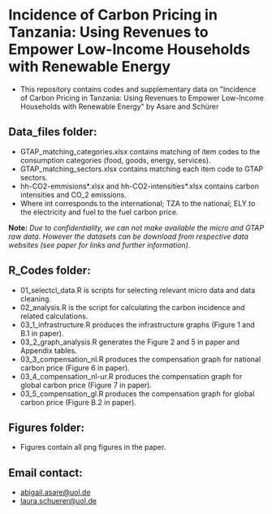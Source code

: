 # Incidence of Carbon Pricing in Tanzania: Using Revenues to Empower Low-Income Households with Renewable Energy 

  - This repository contains codes and supplementary data on "Incidence of Carbon Pricing in Tanzania:
    Using Revenues to Empower Low-Income Households with Renewable Energy" by Asare and Schürer

## Data_files folder:
  - GTAP_matching_categories.xlsx contains matching of item codes to the consumption categories (food, goods, energy, services).
  - GTAP_matching_sectors.xlsx contains matching each item code to GTAP sectors.
  - hh-CO2-emmisions*.xlsx and hh-CO2-intensities*.xlsx contains carbon intensities and CO_2 emissions.
  - Where int corresponds to the international; TZA to the national; ELY to the electricity and fuel to the fuel carbon price.

 **Note:** _Due to confidentiality, we can not make available the micro and GTAP raw data_.
          _However the datasets can be download from respective data websites (see paper for links and further information)_.

## R_Codes folder:
  - 01_selectcl_data.R is scripts for selecting relevant micro data and data cleaning.
  - 02_analysis.R is the script for calculating the carbon incidence and related calculations. 
  - 03_1_infrastructure.R produces the infrastructure graphs (Figure 1 and B.1 in paper).
  - 03_2_graph_analysis.R generates the Figure 2 and 5 in paper and Appendix tables.
  - 03_3_compensation_nl.R produces the compensation graph for national carbon price (Figure 6 in paper).
  - 03_4_compensation_nl-ur.R produces the compensation graph for global carbon price (Figure 7 in paper).
  - 03_5_compensation_gl.R produces the compensation graph for global carbon price (Figure B.2 in paper).

## Figures folder:
  - Figures contain all png figures in the paper.
    
## Email contact:
  - abigail.asare@uol.de
  - laura.schuerer@uol.de 
